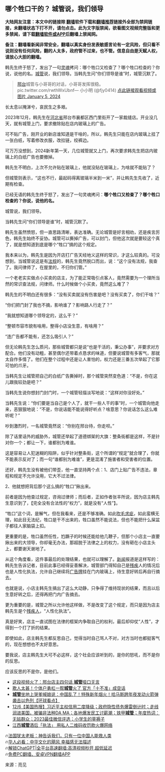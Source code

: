  <!-- 面包屑导航 --> <h2>哪个牲口干的？ 城管说，我们领导</h2> <p class="notice"><b>大陆网友注意：本文中的链接除 <a href="https://github.com/bannedbook/fanqiang" >翻墙</a>软件下载和<a href="https://github.com/killgcd/justmysocks/blob/master/README.md">翻墙推荐</a>链接外全部为禁网链接，未翻墙状态下打不开，请勿点击。此为文字版禁闻，欲看图文视频完整版和更多禁闻，请下载<a href="https://github.com/bannedbook/fanqiang">翻墙软件或APP</a>后翻墙上禁闻网。</p><p>备注：翻墙看新闻非常安全，翻墙以真实身份发表敏感言论有一定风险，但只看不说则没有任何风险，翻的人太多，政府管不过来，也不管。信息自由是天赋人权，请放心大胆的翻墙。</b></p>  <div class="entry"> <p id="summary">韩先生终于怒了，发出了一句<a href="https://www.bannedbook.org/bnews/tag/%e7%81%b5%e9%ad%82/" class="st_tag internal_tag" rel="tag" title="标签 灵魂 下的日志">灵魂</a>拷问：哪个牲口又检查了？哪个牲口检查的？你说，说他的名。<a href="https://www.bannedbook.org/bnews/tag/%e5%9f%8e%e7%ae%a1/" class="st_tag internal_tag" rel="tag" title="标签 城管 下的日志">城管</a>说，我们领导。当韩先生问“你们领导是谁”时，城管沉默了。</p> <blockquote><p><a href="https://www.bannedbook.org/bnews/tag/%E9%82%A2%E5%8F%B0/" class="st_tag internal_tag" rel="tag" title="标签 邢台 下的日志">邢台</a>城管与小哥哥的对话，小哥哥发挥很稳。 pic.twitter.com/rwthWxUbnf— 小小明 (@fjy0414) <a href="https://twitter.com/fjy0414/status/1743146965360378109?ref_src=twsrc%5Etfw">点此链接观看视频或图片 January 5, 2024</a></p></blockquote> <p>长太息以掩涕兮，哀民生之多艰。</p> <p>2023年12月，韩先生在<a href="https://www.bannedbook.org/bnews/tag/%E6%B2%B3%E5%8C%97%E7%9C%81/" class="st_tag internal_tag" rel="tag" title="标签 河北省 下的日志">河北省</a>邢台市襄都区西门里街开了一家裁缝店。开业没几天，就有城管上门，要求撤除贴在店内玻璃上的广告。</p> <p>可不贴广告，刚开业的新店谁知道是干啥的，所以，韩先生只能在店内玻璃上挂了一张白纸，写着修改衣服，改拉链，绞裤边。</p> <p>可万万没想到，2024新年第一天，几位城管就又上门，再次要求韩先生把店内玻璃上的白纸广告也要撤掉。</p> <p>韩先生不明白，上次不允许贴在玻璃上，他就没贴在玻璃上，为啥就不能贴了？</p> <p>但城管则表示，“这也不行，最起码得离玻璃半米到一米”，并让韩先生先收了，近期有检查。</p> <p>已经无语的韩先生终于怒了，发出了一句灵魂拷问：<strong>哪个牲口又检查了？哪个牲口检查的？你说，说他的名。</strong></p> <p>城管说，我们领导。</p> <p>当韩先生问“你们领导是谁”时，城管沉默了。</p> <p>韩先生虽然愤怒，但一直思路清晰，表达准确。无论城管是好言相劝，还是疾言厉色，韩先生始终不妥协。城管可以撕掉广告，可以封门，但他这次就是要较这个真了，就是想知道到底是哪个“牲口”搞的这个规定。</p> <p>我本来以为，韩先生是因为开店打广告天经地义这样的常识，才这么较真的。可没想到，当城管说这是有<a href="https://www.bannedbook.org/bnews/tag/%E6%B3%95%E8%A7%84/" class="st_tag internal_tag" rel="tag" title="标签 法规 下的日志">法规</a>的，韩先生竟然脱口而出，说：“这个没有法规，我查了。我问律师了，在屋里的，不归你们管。”</p> <p>一个老老实实做点小买卖的店主，为了能正常吸引点客人，竟然需要为一个理所当然的常识查法规，问律师。什么时候做个小买卖，竟然这么难了？</p> <p>韩先生的不明白还有很多：“没有买卖就没有伤害是吧？没有买卖了，你们干啥？”</p> <p>“你们把门封了我也不摘，影响谁了？影响路人行走了？”</p> <p>“我就想知道哪个领导定的，这么干？”</p> <p>“整顿市容市貌有啥用，整得小店没生意，有啥用？”</p> <p>“连广告都不能有，还怎么吸引人？”</p> <p>但无论韩先生怎么质问，那些城管都只是说“也是干活的，秉公办事”，并要求对方配合。他们没有动粗，甚至偶尔还带着点恳求的味道，但要说城管有多客气，那就太自作多情了。他们在整个过程中还是让人害怕的，权力还是三番五次举起了它那可怕的爪牙。</p>  <p>当韩先生让城管把自己的白纸广告撕掉时，那个城管突然变色道：“不是，你在这儿跟我较劲是吧？”</p> <p>当韩先生说你想封门封门时，一个城管轻描淡写地说：“这样对你没好处。”</p> <p>当韩先生说：“你们要是当自己是个人了，就干一些人干的事”时，一个城管向他走来，恶狠狠地说：“不是，你说话能不能说得好听点？啥意思？你说话怎么这么难听呢？”</p> <p>吵到激烈时，一名城管竟然说：“你别在邢台待，你走呗。”</p> <p>除了话里话外的威胁外，城管还举起了道德绑架的大旗：整条街都是这样，不是针对你一个；都让一下，谁都别为难谁。</p> <p>这是容易让人犯迷糊的陷阱，似乎针对整条街，这个所谓的“规定”就合理了，你就不能表示反对了；而一句“谁都别为难谁”，更是混淆了施害者和受害者的位置。</p> <p>还好，韩先生没有被他们带歪，他一直坚持两个点：1、店门上贴广告不违法，章程和规定不允许没用，它大不过法律。</p> <p>2、他就想把背后那个这么搞的“牲口”揪出来。</p> <p>前者是因为他查过规定，咨询过律师；而后者，正如作者张丰所说，因为店主韩先生意识到了，【完全没有合法性的“权力”，就是没有“人性”】。</p> <p>“牲口”这个词，是解气，但在我看来，还是不够准确。如此<a href="https://www.bannedbook.org/bnews/tag/%E5%90%B9%E6%AF%9B%E6%B1%82%E7%96%B5/" class="st_tag internal_tag" rel="tag" title="标签 吹毛求疵 下的日志">吹毛求疵</a>，如此蛮横无理，如此目无法纪，牲口是干不出来的，牲口虽然不能说法，但也不能把什么屎盆子都往人家脑袋上扣。</p>  <p>更重要的是，牲口虽然任性，尥蹶子的时候还能给他几鞭子，但那个小店主一直要揪出来的大领导，你却毫无办法，那超脱于法律之上的权力，没有砸在小店主头上，都要谢天谢地了。</p> <p>从这个角度看，这件事最后的处理结果，也就可以理解了。<span class='wp_keywordlink_affiliate'><a href="https://www.bannedbook.org/" title="新闻">新闻</a></span>报道是这样写的：韩先生告诉记者，目前此事已经得妥善解决，城管部门得知自己是<a href="https://www.bannedbook.org/bnews/tag/%E6%AE%8B%E7%96%BE/" class="st_tag internal_tag" rel="tag" title="标签 残疾 下的日志">残疾</a>人的情况后也是人性化执法，允许自己继续将<a href="https://www.bannedbook.org/bnews/tag/%E5%B9%BF%E5%91%8A%E7%89%8C/" class="st_tag internal_tag" rel="tag" title="标签 广告牌 下的日志">广告牌</a>挂在门内玻璃上，待生意好转后再自行摘去。</p> <p>也就是说，小店主韩先生搞出了这么大动静，只争得了维持现状的结果，而且以后生意好转之后，还得再把门内广告摘去。</p> <p>更为重要的是，城管之所以允许他这样做，不是改变了这个规定，而只是因为店主韩先生是个<a href="https://www.bannedbook.org/bnews/tag/%E6%AE%8B%E7%96%BE%E4%BA%BA/" class="st_tag internal_tag" rel="tag" title="标签 残疾人 下的日志">残疾人</a>，“人性化执法”。</p> <p>真是好笑，店主一直试图在法律的框架内争取自己的权利，最后却仰仗“人性”，才得到一个打了折的结果。</p> <p>即使如此，店主韩先生都反思自己，觉得当时自己骂人不对，对方当时也都挺客气的，现在想想也不太好意思。</p> <p>要我说，店主韩先生大可不必这样，这个社会应该听到的，是你的怒吼，而不是你的反思。</p> <p>应该反思的不是你，是他们。</p> <p></p> <!--<div id="taboola-mid-1"></div>--><ul class='op-related-articles' title='相关阅读'> <li><a href='https://www.bannedbook.org/bnews/cbnews/20240107/1984472.html' target='_blank'>这段视频火了：邢台店主四句话 <b>城管</b>哑口无言</a></li> <li><a href='https://www.bannedbook.org/bnews/baitai/20240106/1983928.html' target='_blank'>欺人太甚！个体户勇杠一帮<b>城管</b>火了 官方「十不准」成空话</a></li> <li><a href='https://www.bannedbook.org/bnews/bannedvideo/20240102/1981996.html' target='_blank'><b>城管</b>坐地上哭爹喊娘说：中国乱了！特殊新年烟火！哈马斯跨年夜发动火箭弹袭击以色列【环球看点】</a></li> <li><a href='https://www.bannedbook.org/bnews/bannedvideo/20231207/1970745.html' target='_blank'>12/6【美国热搜】习近平主权信用二度降级；政府隐性债务爆雷倒计时；走线润进美国，被骗非法种DA MA；各地爆发民工讨薪潮；铁甲<b>城管</b>；年度热词：无姑群众；2023最佳微信评选；小学生的草褥子</a></li> <li><a href='https://www.bannedbook.org/bnews/baitai/20231206/1970097.html' target='_blank'>江西<b>城管</b>酒后「执法」 用私人二维码收罚款火爆网络</a></li> </ul> <p class="texttj"> 🔥<a href="https://www.bannedbook.org/bnews/ssgc/20230219/1850782.html" target="_blank">法国犹太老板：神告诉我们，只有一位中国人能救人类</a><br/> 🔥<a href="https://www.bannedbook.org/bnews/comments/20220220/1694796.html" target="_blank">华人必看：中华文化的飓风 幸福感无法描述</a><br/> 🔥<a href="https://github.com/bannedbook/fanqiang/wiki/V2ray%E6%9C%BA%E5%9C%BA" target="_blank">解锁ChatGPT|全平台高速翻墙:高清视频秒开,超低延迟</a><br/> 🔥<a href="https://github.com/bannedbook/fanqiang/wiki/%E7%A6%81%E9%97%BB%E7%BD%91%E5%AE%89%E5%8D%93%E7%BF%BB%E5%A2%99%E6%96%B0%E9%97%BBAPP" target="_blank">免费PC翻墙、安卓VPN翻墙APP</a><br/> </p> <p class="src-info">来源：亮见 </p><a name='sharetosocial'></a> <div style="margin-bottom:5px;padding-bottom:5px;clear:both"> <div id="archive-pix-1" class="banner-ads"> <!-- AuctionX Display platform tag START --> <div id="27602x728x90x621x_ADSLOT1" clicktrack="%%CLICK_URL_ESC%%"></div>  <!-- AuctionX Display platform tag END --> </div> <div id="archive-pix-2" class="banner-ads"> <!-- AuctionX Display platform tag START --> <div id="27556x300x250x621x_ADSLOT1" clicktrack="%%CLICK_URL_ESC%%" style="margin:0 auto;text-align:center"></div>  <!-- AuctionX Display platform tag END --> </div> </div>  <div id="archive-pix-1" class="banner-ads"> <!-- AuctionX Display platform tag START --> <div id="27603x728x90x621x_ADSLOT1" clicktrack="%%CLICK_URL_ESC%%"></div>  <!-- AuctionX Display platform tag END --> </div> </div><!--END ENTRY--> 